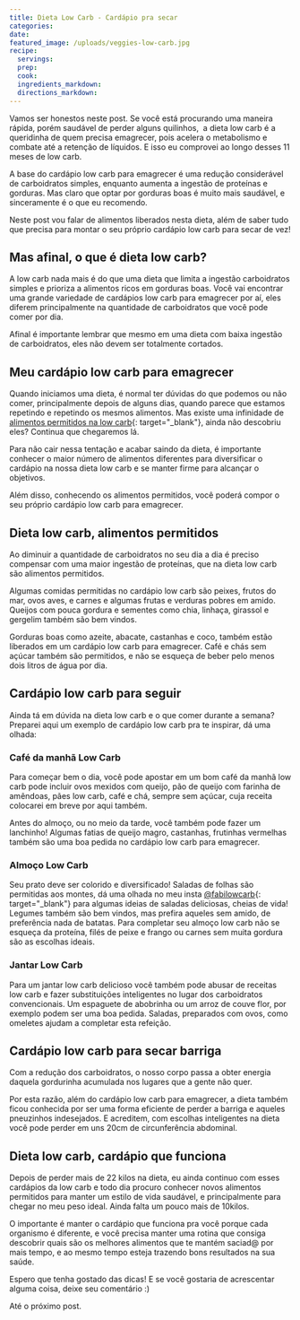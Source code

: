 ```yaml
---
title: Dieta Low Carb - Cardápio pra secar
categories:
date:
featured_image: /uploads/veggies-low-carb.jpg
recipe:
  servings:
  prep:
  cook:
  ingredients_markdown:
  directions_markdown:
---
```


Vamos ser honestos neste post. Se você está procurando uma maneira rápida, porém saudável de perder alguns quilinhos,  a dieta low carb é a queridinha de quem precisa emagrecer, pois acelera o metabolismo e combate até a retenção de líquidos. E isso eu comprovei ao longo desses 11 meses de low carb.

A base do cardápio low carb para emagrecer é uma redução considerável de carboidratos simples, enquanto aumenta a ingestão de proteínas e gorduras. Mas claro que optar por gorduras boas é muito mais saudável, e sinceramente é o que eu recomendo.

Neste post vou falar de alimentos liberados nesta dieta, além de saber tudo que precisa para montar o seu próprio cardápio low carb para secar de vez!

## Mas afinal, o que é dieta low carb?

A low carb nada mais é do que uma dieta que limita a ingestão carboidratos simples e prioriza a alimentos ricos em gorduras boas. Você vai encontrar uma grande variedade de cardápios low carb para emagrecer por aí, eles diferem principalmente na quantidade de carboidratos que você pode comer por dia.

Afinal é importante lembrar que mesmo em uma dieta com baixa ingestão de carboidratos, eles não devem ser totalmente cortados.

## Meu cardápio low carb para emagrecer

Quando iniciamos uma dieta, é normal ter dúvidas do que podemos ou não comer, principalmente depois de alguns dias, quando parece que estamos repetindo e repetindo os mesmos alimentos. Mas existe uma infinidade de [alimentos permitidos na low carb](/lowcarb/2018/11/28/dieta-low-carb-alimentos-permitidos/){: target="_blank"}, ainda não descobriu eles? Continua que chegaremos lá.

Para não cair nessa tentação e acabar saindo da dieta, é importante conhecer o maior número de alimentos diferentes para diversificar o cardápio na nossa dieta low carb e se manter firme para alcançar o objetivos.

Além disso, conhecendo os alimentos permitidos, você poderá compor o seu próprio cardápio low carb para emagrecer.

## Dieta low carb, alimentos permitidos

Ao diminuir a quantidade de carboidratos no seu dia a dia é preciso compensar com uma maior ingestão de proteínas, que na dieta low carb são alimentos permitidos.

Algumas comidas permitidas no cardápio low carb são peixes, frutos do mar, ovos aves, e carnes e algumas frutas e verduras pobres em amido. Queijos com pouca gordura e sementes como chia, linhaça, girassol e gergelim também são bem vindos.

Gorduras boas como azeite, abacate, castanhas e coco, também estão liberados em um cardápio low carb para emagrecer. Café e chás sem açúcar também são permitidos, e não se esqueça de beber pelo menos dois litros de água por dia.

## Cardápio low carb para seguir

Ainda tá em dúvida na dieta low carb e o que comer durante a semana? Preparei aqui um exemplo de cardápio low carb pra te inspirar, dá uma olhada:

### Café da manhã Low Carb

Para começar bem o dia, você pode apostar em um bom café da manhã low carb pode incluir ovos mexidos com queijo, pão de queijo com farinha de amêndoas, pães low carb, café e chá, sempre sem açúcar, cuja receita colocarei em breve por aqui também.

Antes do almoço, ou no meio da tarde, você também pode fazer um lanchinho! Algumas fatias de queijo magro, castanhas, frutinhas vermelhas também são uma boa pedida no cardápio low carb para emagrecer.

### Almoço Low Carb

Seu prato deve ser colorido e diversificado! Saladas de folhas são permitidas aos montes, dá uma olhada no meu insta [@fabilowcarb](https://www.instagram.com/fabilowcarb/){: target="_blank"} para algumas ideias de saladas deliciosas, cheias de vida! Legumes também são bem vindos, mas prefira aqueles sem amido, de preferência nada de batatas. Para completar seu almoço low carb não se esqueça da proteína, filés de peixe e frango ou carnes sem muita gordura são as escolhas ideais. 

### Jantar Low Carb

Para um jantar low carb delicioso você também pode abusar de receitas low carb e fazer substituições inteligentes no lugar dos carboidratos convencionais. Um espaguete de abobrinha ou um arroz de couve flor, por exemplo podem ser uma boa pedida. Saladas, preparados com ovos, como omeletes ajudam a completar esta refeição.

## Cardápio low carb para secar barriga

Com a redução dos carboidratos, o nosso corpo passa a obter energia daquela gordurinha acumulada nos lugares que a gente não quer.

Por esta razão, além do cardápio low carb para emagrecer, a dieta também ficou conhecida por ser uma forma eficiente de perder a barriga e aqueles pneuzinhos indesejados. E acreditem, com escolhas inteligentes na dieta você pode perder em uns 20cm de circunferência abdominal.

## Dieta low carb, cardápio que funciona

Depois de perder mais de 22 kilos na dieta, eu ainda continuo com esses cardápios da low carb e todo dia procuro conhecer novos alimentos permitidos para manter um estilo de vida saudável, e principalmente para chegar no meu peso ideal. Ainda falta um pouco mais de 10kilos.

O importante é manter o cardápio que funciona pra você porque cada organismo é diferente, e você precisa manter uma rotina que consiga descobrir quais são os melhores alimentos que te mantém saciad@ por mais tempo, e ao mesmo tempo esteja trazendo bons resultados na sua saúde.

Espero que tenha gostado das dicas! E se você gostaria de acrescentar alguma coisa, deixe seu comentário :)

Até o próximo post.

 

<br><br><br><br>